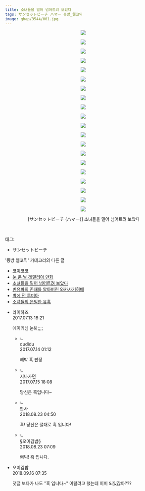 ```yaml
---
title: 소녀들을 밀어 넘어트려 보았다
tags: サンセットビーチ ハマー 동방_웹코믹
image: ghap/3544/001.jpg
---
```

<div class="article">
<p style="text-align: center; clear: none; float: none;"><img src="{{ site.nasurl }}/ghap/3544/001.jpg"/></p>
<p style="text-align: center; clear: none; float: none;"><img src="{{ site.nasurl }}/ghap/3544/002.jpg"/></p>
<p style="text-align: center; clear: none; float: none;"><img src="{{ site.nasurl }}/ghap/3544/003.jpg"/></p>
<p style="text-align: center; clear: none; float: none;"><img src="{{ site.nasurl }}/ghap/3544/004.jpg"/></p>
<p style="text-align: center; clear: none; float: none;"><img src="{{ site.nasurl }}/ghap/3544/005.jpg"/></p>
<p style="text-align: center; clear: none; float: none;"><img src="{{ site.nasurl }}/ghap/3544/006.jpg"/></p>
<p style="text-align: center; clear: none; float: none;"><img src="{{ site.nasurl }}/ghap/3544/007.jpg"/></p>
<p style="text-align: center; clear: none; float: none;"><img src="{{ site.nasurl }}/ghap/3544/008.jpg"/></p>
<p style="text-align: center; clear: none; float: none;"><img src="{{ site.nasurl }}/ghap/3544/009.jpg"/></p>
<p style="text-align: center; clear: none; float: none;"><img src="{{ site.nasurl }}/ghap/3544/010.jpg"/></p>
<p style="text-align: center; clear: none; float: none;"><img src="{{ site.nasurl }}/ghap/3544/011.jpg"/></p>
<p style="text-align: center; clear: none; float: none;"><img src="{{ site.nasurl }}/ghap/3544/012.jpg"/></p>
<p style="text-align: center; clear: none; float: none;"><img src="{{ site.nasurl }}/ghap/3544/013.jpg"/></p>
<p style="text-align: center; clear: none; float: none;"><img src="{{ site.nasurl }}/ghap/3544/014.jpg"/></p>
<p style="text-align: center; clear: none; float: none;"><img src="{{ site.nasurl }}/ghap/3544/015.jpg"/></p>
<p style="text-align: center; clear: none; float: none;"><img src="{{ site.nasurl }}/ghap/3544/016.jpg"/></p>
<p style="text-align: center; clear: none; float: none;"><img src="{{ site.nasurl }}/ghap/3544/017.jpg"/></p>
<p style="text-align: center; clear: none; float: none;"><img src="{{ site.nasurl }}/ghap/3544/018.jpg"/></p>
<p style="text-align: center; clear: none; float: none;"><img src="{{ site.nasurl }}/ghap/3544/019.jpg"/></p>
<p style="text-align: center; clear: none; float: none;"><img src="{{ site.nasurl }}/ghap/3544/020.jpg"/></p>
<p style="text-align: center; clear: none; float: none;"> [サンセットビーチ (ハマー)] 소녀들을 밀어 넘어트려 보았다</p>
<p><br/></p>
</div><div class="tagTrail">
<p>태그: </p>
<ul>
<li>サンセットビーチ</li>
</ul>
</div><div class="another">
<p>'동방 웹코믹' 카테고리의 다른 글</p>
<ul>
<li><a href="/2017-07-13-ghap_3546">코이코코</a></li>
<li><a href="/2017-07-13-ghap_3545">눈 온 날 레밀리아 만화</a></li>
<li><a href="/2017-07-13-ghap_3544">소녀들을 밀어 넘어트려 보았다</a></li>
<li><a href="/2017-07-13-ghap_3543">빈유파의 존재를 알아버린 와카사기히메</a></li>
<li><a href="/2017-07-12-ghap_3542">벽에 낀 루미아</a></li>
<li><a href="/2017-07-12-ghap_3541">소녀들의 은밀한 유혹</a></li>
</ul>
</div><div class="cb_module cb_fluid">
<div class="cb_wrt cb_profile">
<div class="comment">
<ul>
<li class="cb_thumb_off" id="comment15035245">
<div class="cb_comment_area">
<div class="cb_info_area">
<div class="cb_section">
<span class="cb_nick_name">라이하즈</span>
</div>
<div class="cb_section">
<span class="cb_date">2017.07.13 18:21 </span>
</div>
</div>
<div class="cb_dsc_comment">
<p class="cb_dsc">
											에이키님 눈봐;;;;
										</p>
</div>
<ul>
<li class="cb_thumb_off" id="comment15035465">
<span class="cb_bu_subnode">ㄴ</span>
<div class="cb_comment_area">
<div class="cb_info_area">
<div class="cb_section">
<span class="cb_nick_name">dudidu</span>
</div>
<div class="cb_section">
<span class="cb_date">2017.07.14 01:12 </span>
</div>
</div>
<div class="cb_dsc_comment">
<p class="cb_dsc">
																빼박 흑 판정
															</p>
</div>
</div>
</li>
<li class="cb_thumb_off" id="comment15036519">
<span class="cb_bu_subnode">ㄴ</span>
<div class="cb_comment_area">
<div class="cb_info_area">
<div class="cb_section">
<span class="cb_nick_name">지나가던</span>
</div>
<div class="cb_section">
<span class="cb_date">2017.07.15 18:08 </span>
</div>
</div>
<div class="cb_dsc_comment">
<p class="cb_dsc">
																당신은 흑입니다~
															</p>
</div>
</div>
</li>
<li class="cb_thumb_off" id="comment15315216">
<span class="cb_bu_subnode">ㄴ</span>
<div class="cb_comment_area">
<div class="cb_info_area">
<div class="cb_section">
<span class="cb_nick_name">판사</span>
</div>
<div class="cb_section">
<span class="cb_date">2018.08.23 04:50 </span>
</div>
</div>
<div class="cb_dsc_comment">
<p class="cb_dsc">
																흑! 당신은 절대로 흑 입니다!
															</p>
</div>
</div>
</li>
<li class="cb_thumb_off" id="comment15315299">
<span class="cb_bu_subnode">ㄴ</span>
<div class="cb_comment_area">
<div class="cb_info_area">
<div class="cb_section">
<span class="cb_nick_name">§오이김밥§</span>
</div>
<div class="cb_section">
<span class="cb_date">2018.08.23 07:09 </span>
</div>
</div>
<div class="cb_dsc_comment">
<p class="cb_dsc">
																삐빅! 흑 입니다.
															</p>
</div>
</div>
</li>
</ul>
</div></li>
<li class="cb_thumb_off" id="comment15333678">
<div class="cb_comment_area">
<div class="cb_info_area">
<div class="cb_section">
<span class="cb_nick_name">오이김밥</span>
</div>
<div class="cb_section">
<span class="cb_date">2018.09.16 07:35 </span>
</div>
</div>
<div class="cb_dsc_comment">
<p class="cb_dsc">
											댓글 보다가 나도 "흑 입니다~" 이럴려고 했는데 이미 되있잖아???
										</p>
</div>
</div></li>
</ul>
</div>
</div><!-- commentList close -->
</div>